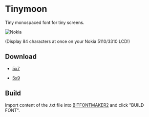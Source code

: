 Tinymoon
========

Tiny monospaced font for tiny screens.

![Nokia](https://dl.dropboxusercontent.com/u/31448207/imgs/5110.jpg)

(Display 84 characters at once on your Nokia 5110/3310 LCD!)

Download
--------

- [5x7](https://dl.dropboxusercontent.com/u/31448207/fonts/Tinymoon5x7.ttf)

- [5x9](https://dl.dropboxusercontent.com/u/31448207/fonts/Tinymoon5x9.ttf)

Build
-----

Import content of the .txt file into [BITFONTMAKER2](http://www.pentacom.jp/pentacom/bitfontmaker2/) and click "BUILD FONT".
